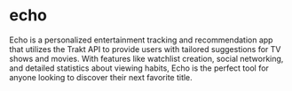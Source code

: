 # echo
Echo is a personalized entertainment tracking and recommendation app that utilizes the Trakt API to provide users with tailored suggestions for TV shows and movies. With features like watchlist creation, social networking, and detailed statistics about viewing habits, Echo is the perfect tool for anyone looking to discover their next favorite title.
